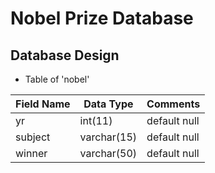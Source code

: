 # Nobel Prize Database
## Database Design

* Table of 'nobel'

| Field Name        | Data Type           | Comments  |
| --------- | --------- | ----- |
| yr      | int(11)	 | default null |
| subject      | varchar(15)      |   default null |
| winner | varchar(50)      |    default null |